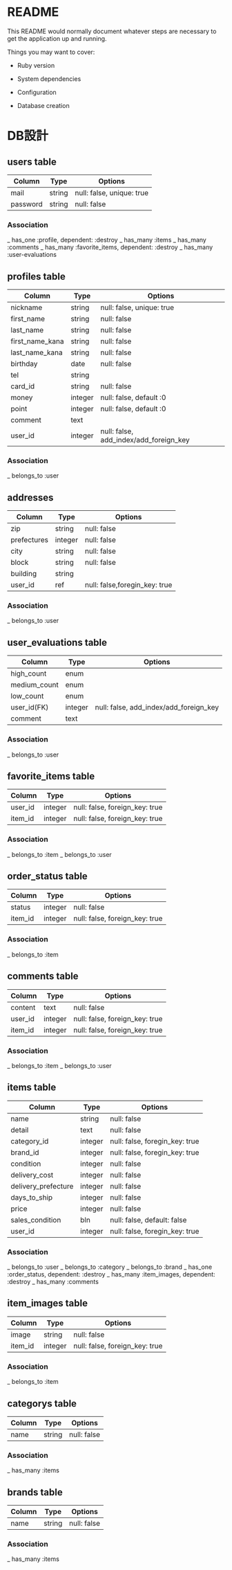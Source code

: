 # README

This README would normally document whatever steps are necessary to get the
application up and running.

Things you may want to cover:

* Ruby version

* System dependencies

* Configuration

* Database creation
# DB設計

## users table

|Column|Type|Options|
|------|----|-------|
|mail|string|null: false, unique: true|
|password|string|null: false|

### Association
_ has_one :profile, dependent: :destroy
_ has_many :items
_ has_many :comments
_ has_many :favorite_items, dependent: :destroy
_ has_many :user-evaluations

## profiles table

|Column|Type|Options|
|------|----|-------|
|nickname|string|null: false, unique: true|
|first_name|string|null: false|
|last_name|string|null: false|
|first_name_kana|string|null: false|
|last_name_kana|string|null: false|
|birthday|date|null: false|
|tel|string||
|card_id|string|null: false|
|money|integer|null: false, default :0|
|point|integer|null: false, default :0|
|comment|text||
|user_id|integer|null: false, add_index/add_foreign_key|

### Association
_ belongs_to :user

## addresses

|Column|Type|Options|
|------|----|-------|
|zip|string|null: false|
|prefectures|integer|null: false|
|city|string|null: false|
|block|string|null: false|
|building|string||
|user_id|ref|null: false,foregin_key: true|

### Association
_ belongs_to :user

## user_evaluations table

|Column|Type|Options|
|------|----|-------|
|high_count|enum||
|medium_count|enum||
|low_count|enum||
|user_id(FK)|integer|null: false, add_index/add_foreign_key|
|comment|text||

### Association
_ belongs_to :user

## favorite_items table

|Column|Type|Options|
|------|----|-------|
|user_id|integer|null: false, foreign_key: true|
|item_id|integer|null: false, foreign_key: true|

### Association
_ belongs_to :item
_ belongs_to :user

## order_status table

|Column|Type|Options|
|------|----|-------|
|status|integer|null: false|
|item_id|integer|null: false, foreign_key: true|

### Association
_ belongs_to :item

## comments table

|Column|Type|Options|
|------|----|-------|
|content|text|null: false|
|user_id|integer|null: false, foreign_key: true|
|item_id|integer|null: false, foreign_key: true|

### Association
_ belongs_to :item
_ belongs_to :user

## items table

|Column|Type|Options|
|------|----|-------|
|name|string|null: false|
|detail|text|null: false|
|category_id|integer|null: false, foregin_key: true|
|brand_id|integer|null: false, foregin_key: true|
|condition|integer|null: false|
|delivery_cost|integer|null: false|
|delivery_prefecture|integer|null: false|
|days_to_ship|integer|null: false|
|price|integer|null: false|
|sales_condition|bln|null: false, default: false|
|user_id|integer|null: false, foregin_key: true|

### Association
_ belongs_to :user
_ belongs_to :category
_ belongs_to :brand
_ has_one :order_status, dependent: :destroy
_ has_many :item_images, dependent: :destroy
_ has_many :comments

## item_images table

|Column|Type|Options|
|------|----|-------|
|image|string|null: false|
|item_id|integer|null: false, foreign_key: true|

### Association
_ belongs_to :item

## categorys table

|Column|Type|Options|
|------|----|-------|
|name|string|null: false|

### Association
_ has_many :items

## brands table

|Column|Type|Options|
|------|----|-------|
|name|string|null: false|

### Association
_ has_many :items
